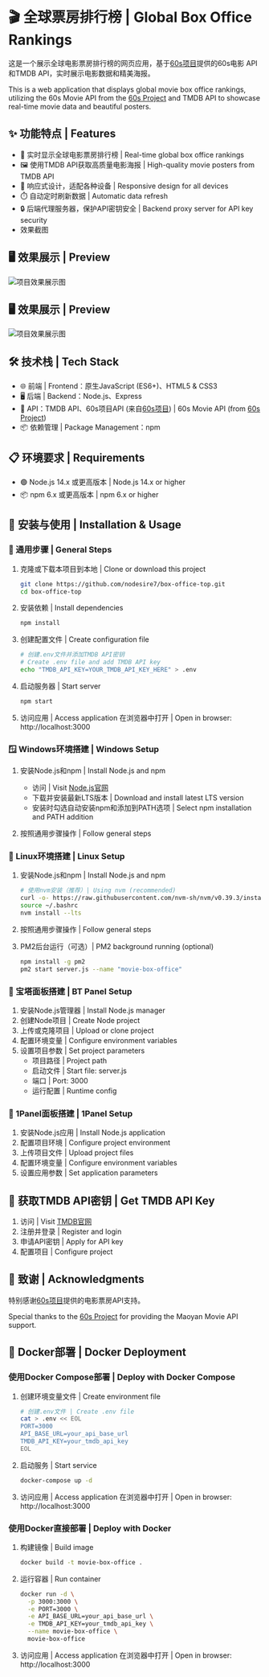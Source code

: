 # 🎬 全球票房排行榜 | Global Box Office Rankings

这是一个展示全球电影票房排行榜的网页应用，基于[60s项目](https://github.com/vikiboss/60s)提供的60s电影 API和TMDB API，实时展示电影数据和精美海报。

This is a web application that displays global movie box office rankings, utilizing the 60s Movie API from the [60s Project](https://github.com/vikiboss/60s) and TMDB API to showcase real-time movie data and beautiful posters.

## ✨ 功能特点 | Features

- 🔄 实时显示全球电影票房排行榜 | Real-time global box office rankings
- 🖼️ 使用TMDB API获取高质量电影海报 | High-quality movie posters from TMDB API
- 📱 响应式设计，适配各种设备 | Responsive design for all devices
- ⏱️ 自动定时刷新数据 | Automatic data refresh
- 🔒 后端代理服务器，保护API密钥安全 | Backend proxy server for API key security
- 效果截图

## 🖥️ 效果展示 | Preview

![项目效果展示图](B697233D7B158F786516BDFDD5DBC112.png)

## 🖥️ 效果展示 | Preview

![项目效果展示图](B697233D7B158F786516BDFDD5DBC112.png)

## 🛠️ 技术栈 | Tech Stack

- 🌐 前端 | Frontend：原生JavaScript (ES6+)、HTML5 & CSS3
- 🖥️ 后端 | Backend：Node.js、Express
- 🔌 API：TMDB API、60s项目API (来自[60s项目](https://github.com/vikiboss/60s)) | 60s Movie API (from [60s Project](https://github.com/vikiboss/60s))
- 📦 依赖管理 | Package Management：npm

## 📋 环境要求 | Requirements

- 🟢 Node.js 14.x 或更高版本 | Node.js 14.x or higher
- 📦 npm 6.x 或更高版本 | npm 6.x or higher

## 🚀 安装与使用 | Installation & Usage

### 📝 通用步骤 | General Steps

1. 克隆或下载本项目到本地 | Clone or download this project
   ```bash
   git clone https://github.com/nodesire7/box-office-top.git
   cd box-office-top
   ```

2. 安装依赖 | Install dependencies
   ```bash
   npm install
   ```

3. 创建配置文件 | Create configuration file
   ```bash
   # 创建.env文件并添加TMDB API密钥
   # Create .env file and add TMDB API key
   echo "TMDB_API_KEY=YOUR_TMDB_API_KEY_HERE" > .env
   ```

4. 启动服务器 | Start server
   ```bash
   npm start
   ```

5. 访问应用 | Access application
   在浏览器中打开 | Open in browser: http://localhost:3000

### 🪟 Windows环境搭建 | Windows Setup

1. 安装Node.js和npm | Install Node.js and npm
   - 访问 | Visit [Node.js官网](https://nodejs.org/)
   - 下载并安装最新LTS版本 | Download and install latest LTS version
   - 安装时勾选自动安装npm和添加到PATH选项 | Select npm installation and PATH addition

2. 按照通用步骤操作 | Follow general steps

### 🐧 Linux环境搭建 | Linux Setup

1. 安装Node.js和npm | Install Node.js and npm
   ```bash
   # 使用nvm安装（推荐）| Using nvm (recommended)
   curl -o- https://raw.githubusercontent.com/nvm-sh/nvm/v0.39.3/install.sh | bash
   source ~/.bashrc
   nvm install --lts
   ```

2. 按照通用步骤操作 | Follow general steps

3. PM2后台运行（可选）| PM2 background running (optional)
   ```bash
   npm install -g pm2
   pm2 start server.js --name "movie-box-office"
   ```

### 🔧 宝塔面板搭建 | BT Panel Setup

1. 安装Node.js管理器 | Install Node.js manager
2. 创建Node项目 | Create Node project
3. 上传或克隆项目 | Upload or clone project
4. 配置环境变量 | Configure environment variables
5. 设置项目参数 | Set project parameters
   - 项目路径 | Project path
   - 启动文件 | Start file: server.js
   - 端口 | Port: 3000
   - 运行配置 | Runtime config

### 🎯 1Panel面板搭建 | 1Panel Setup

1. 安装Node.js应用 | Install Node.js application
2. 配置项目环境 | Configure project environment
3. 上传项目文件 | Upload project files
4. 配置环境变量 | Configure environment variables
5. 设置应用参数 | Set application parameters

## 🔑 获取TMDB API密钥 | Get TMDB API Key

1. 访问 | Visit [TMDB官网](https://www.themoviedb.org/)
2. 注册并登录 | Register and login
3. 申请API密钥 | Apply for API key
4. 配置项目 | Configure project

## 🙏 致谢 | Acknowledgments

特别感谢[60s项目](https://github.com/vikiboss/60s)提供的电影票房API支持。

Special thanks to the [60s Project](https://github.com/vikiboss/60s) for providing the Maoyan Movie API support.

## 🐳 Docker部署 | Docker Deployment

### 使用Docker Compose部署 | Deploy with Docker Compose

1. 创建环境变量文件 | Create environment file
   ```bash
   # 创建.env文件 | Create .env file
   cat > .env << EOL
   PORT=3000
   API_BASE_URL=your_api_base_url
   TMDB_API_KEY=your_tmdb_api_key
   EOL
   ```

2. 启动服务 | Start service
   ```bash
   docker-compose up -d
   ```

3. 访问应用 | Access application
   在浏览器中打开 | Open in browser: http://localhost:3000

### 使用Docker直接部署 | Deploy with Docker

1. 构建镜像 | Build image
   ```bash
   docker build -t movie-box-office .
   ```

2. 运行容器 | Run container
   ```bash
   docker run -d \
     -p 3000:3000 \
     -e PORT=3000 \
     -e API_BASE_URL=your_api_base_url \
     -e TMDB_API_KEY=your_tmdb_api_key \
     --name movie-box-office \
     movie-box-office
   ```

3. 访问应用 | Access application
   在浏览器中打开 | Open in browser: http://localhost:3000
